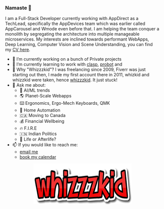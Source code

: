 ### Namaste 🙏

I am a Full-Stack Developer currently working with AppDirect as a TechLead, specifically the AppDevices team which was earlier called AppCarousel and Wmode even before that. I am helping the team conquer a monolith by segregating the architecture into multiple manageable microservices. My interests are inclined towards performant WebApps, Deep Learning, Computer Vision and Scene Understanding, you can find my [CV here](https://nishantarora.in/CV).

- 🔭 I’m currently working on a bunch of Private projects
- 🌱 I’m currently learning to work with [clasp](https://github.com/google/clasp), [probot](https://probot.github.io/) and 
- 🤔 Why "Whizzzkid"? I was freelancing since 2009, Fiverr was just starting out then, I made my first account there in 2011, whizkid and whizzkid were taken, hence [whizzzkid](https://www.fiverr.com/whizzzkid). It just stuck!
- 💬 Ask me about:
    - 🤖 AI/ML trends
    - 🌎 Planet-Scale Webapps
    - ⌨️ Ergonomics, Ergo-Mech Keyboards, QMK
    - 🏡 Home Automation
    - 🇨🇦 Moving to Canada
    - 💰 Financial Wellbeing
    - 🔥 F.I.R.E
    - 🇮🇳 Indian Politics
    - 👻 Life or Afterlife?
- 📫 If you would like to reach me:
    - [email me](mailto:me@nishantarora.in)
    - [book my calendar](https://nishantarora.in/cal)
    
    
<p align="center">
  <img src="https://raw.githubusercontent.com/whizzzkid/whizzzkid/master/whizzzkid-logo.png">
</p>
